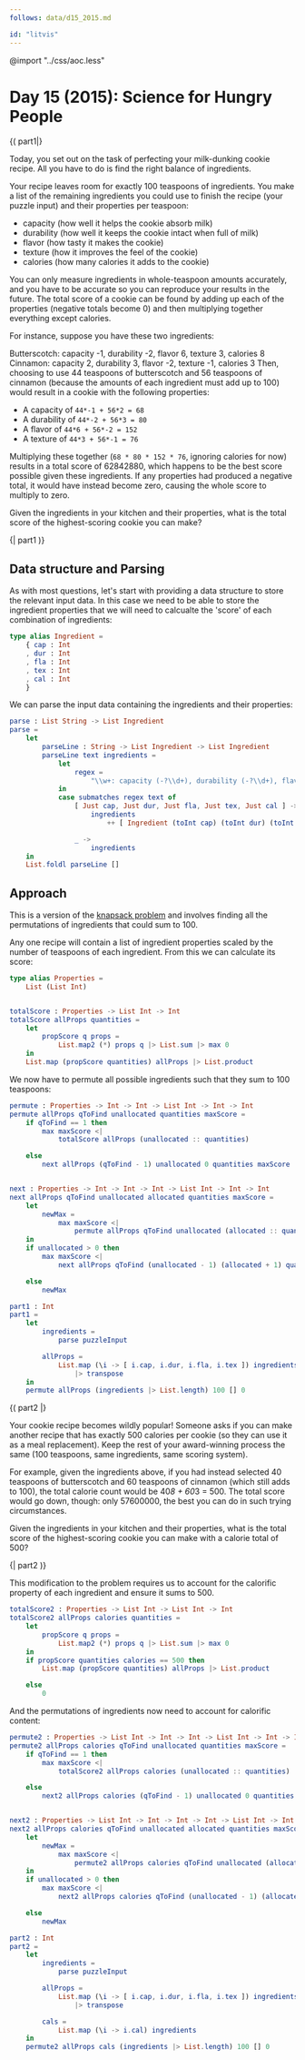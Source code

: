 ```yaml
---
follows: data/d15_2015.md

id: "litvis"
---
```


@import "../css/aoc.less"

# Day 15 (2015): Science for Hungry People

{( part1|}

Today, you set out on the task of perfecting your milk-dunking cookie recipe. All you have to do is find the right balance of ingredients.

Your recipe leaves room for exactly 100 teaspoons of ingredients. You make a list of the remaining ingredients you could use to finish the recipe (your puzzle input) and their properties per teaspoon:

- capacity (how well it helps the cookie absorb milk)
- durability (how well it keeps the cookie intact when full of milk)
- flavor (how tasty it makes the cookie)
- texture (how it improves the feel of the cookie)
- calories (how many calories it adds to the cookie)

You can only measure ingredients in whole-teaspoon amounts accurately, and you have to be accurate so you can reproduce your results in the future. The total score of a cookie can be found by adding up each of the properties (negative totals become 0) and then multiplying together everything except calories.

For instance, suppose you have these two ingredients:

Butterscotch: capacity -1, durability -2, flavor 6, texture 3, calories 8
Cinnamon: capacity 2, durability 3, flavor -2, texture -1, calories 3
Then, choosing to use 44 teaspoons of butterscotch and 56 teaspoons of cinnamon (because the amounts of each ingredient must add up to 100) would result in a cookie with the following properties:

- A capacity of `44*-1 + 56*2 = 68`
- A durability of `44*-2 + 56*3 = 80`
- A flavor of `44*6 + 56*-2 = 152`
- A texture of `44*3 + 56*-1 = 76`

Multiplying these together (`68 * 80 * 152 * 76`, ignoring calories for now) results in a total score of 62842880, which happens to be the best score possible given these ingredients. If any properties had produced a negative total, it would have instead become zero, causing the whole score to multiply to zero.

Given the ingredients in your kitchen and their properties, what is the total score of the highest-scoring cookie you can make?

{| part1 )}

## Data structure and Parsing

As with most questions, let's start with providing a data structure to store the relevant input data.
In this case we need to be able to store the ingredient properties that we will need to calcualte the 'score' of each combination of ingredients:

```elm {l}
type alias Ingredient =
    { cap : Int
    , dur : Int
    , fla : Int
    , tex : Int
    , cal : Int
    }
```

We can parse the input data containing the ingredients and their properties:

```elm {l}
parse : List String -> List Ingredient
parse =
    let
        parseLine : String -> List Ingredient -> List Ingredient
        parseLine text ingredients =
            let
                regex =
                    "\\w+: capacity (-?\\d+), durability (-?\\d+), flavor (-?\\d+), texture (-?\\d+), calories (-?\\d+)"
            in
            case submatches regex text of
                [ Just cap, Just dur, Just fla, Just tex, Just cal ] ->
                    ingredients
                        ++ [ Ingredient (toInt cap) (toInt dur) (toInt fla) (toInt tex) (toInt cal) ]

                _ ->
                    ingredients
    in
    List.foldl parseLine []
```

## Approach

This is a version of the [knapsack problem](https://en.wikipedia.org/wiki/Knapsack_problem) and involves finding all the permutations of ingredients that could sum to 100.

Any one recipe will contain a list of ingredient properties scaled by the number of teaspoons of each ingredient. From this we can calculate its score:

```elm {l}
type alias Properties =
    List (List Int)


totalScore : Properties -> List Int -> Int
totalScore allProps quantities =
    let
        propScore q props =
            List.map2 (*) props q |> List.sum |> max 0
    in
    List.map (propScore quantities) allProps |> List.product
```

We now have to permute all possible ingredients such that they sum to 100 teaspoons:

```elm {l}
permute : Properties -> Int -> Int -> List Int -> Int -> Int
permute allProps qToFind unallocated quantities maxScore =
    if qToFind == 1 then
        max maxScore <|
            totalScore allProps (unallocated :: quantities)

    else
        next allProps (qToFind - 1) unallocated 0 quantities maxScore


next : Properties -> Int -> Int -> Int -> List Int -> Int -> Int
next allProps qToFind unallocated allocated quantities maxScore =
    let
        newMax =
            max maxScore <|
                permute allProps qToFind unallocated (allocated :: quantities) maxScore
    in
    if unallocated > 0 then
        max maxScore <|
            next allProps qToFind (unallocated - 1) (allocated + 1) quantities newMax

    else
        newMax
```

```elm {l r}
part1 : Int
part1 =
    let
        ingredients =
            parse puzzleInput

        allProps =
            List.map (\i -> [ i.cap, i.dur, i.fla, i.tex ]) ingredients
                |> transpose
    in
    permute allProps (ingredients |> List.length) 100 [] 0
```

{( part2 |}

Your cookie recipe becomes wildly popular! Someone asks if you can make another recipe that has exactly 500 calories per cookie (so they can use it as a meal replacement). Keep the rest of your award-winning process the same (100 teaspoons, same ingredients, same scoring system).

For example, given the ingredients above, if you had instead selected 40 teaspoons of butterscotch and 60 teaspoons of cinnamon (which still adds to 100), the total calorie count would be 40*8 + 60*3 = 500. The total score would go down, though: only 57600000, the best you can do in such trying circumstances.

Given the ingredients in your kitchen and their properties, what is the total score of the highest-scoring cookie you can make with a calorie total of 500?

{| part2 )}

This modification to the problem requires us to account for the calorific property of each ingredient and ensure it sums to 500.

```elm {l}
totalScore2 : Properties -> List Int -> List Int -> Int
totalScore2 allProps calories quantities =
    let
        propScore q props =
            List.map2 (*) props q |> List.sum |> max 0
    in
    if propScore quantities calories == 500 then
        List.map (propScore quantities) allProps |> List.product

    else
        0
```

And the permutations of ingredients now need to account for calorific content:

```elm {l}
permute2 : Properties -> List Int -> Int -> Int -> List Int -> Int -> Int
permute2 allProps calories qToFind unallocated quantities maxScore =
    if qToFind == 1 then
        max maxScore <|
            totalScore2 allProps calories (unallocated :: quantities)

    else
        next2 allProps calories (qToFind - 1) unallocated 0 quantities maxScore


next2 : Properties -> List Int -> Int -> Int -> Int -> List Int -> Int -> Int
next2 allProps calories qToFind unallocated allocated quantities maxScore =
    let
        newMax =
            max maxScore <|
                permute2 allProps calories qToFind unallocated (allocated :: quantities) maxScore
    in
    if unallocated > 0 then
        max maxScore <|
            next2 allProps calories qToFind (unallocated - 1) (allocated + 1) quantities newMax

    else
        newMax
```

```elm {l r}
part2 : Int
part2 =
    let
        ingredients =
            parse puzzleInput

        allProps =
            List.map (\i -> [ i.cap, i.dur, i.fla, i.tex ]) ingredients
                |> transpose

        cals =
            List.map (\i -> i.cal) ingredients
    in
    permute2 allProps cals (ingredients |> List.length) 100 [] 0
```
